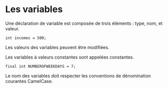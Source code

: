 
# Les variables 

Une déclaration de variable est composée de trois éléments : type, nom, et valeur.

```
int incomes = 500;
```

Les valeurs des variables peuvent être modifiées.

Les variables à valeurs constantes sont appelées constantes.

```
final int NUMBEROFWEEKDAYS = 7;
```

Le nom des variables doit respecter les conventions de dénomination courantes CamelCase.

